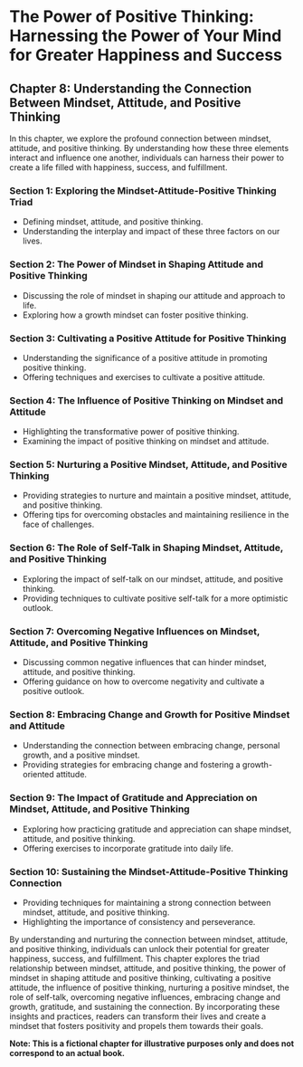 The Power of Positive Thinking: Harnessing the Power of Your Mind for Greater Happiness and Success
===================================================================================================

Chapter 8: Understanding the Connection Between Mindset, Attitude, and Positive Thinking
----------------------------------------------------------------------------------------

In this chapter, we explore the profound connection between mindset, attitude, and positive thinking. By understanding how these three elements interact and influence one another, individuals can harness their power to create a life filled with happiness, success, and fulfillment.

### Section 1: Exploring the Mindset-Attitude-Positive Thinking Triad

* Defining mindset, attitude, and positive thinking.
* Understanding the interplay and impact of these three factors on our lives.

### Section 2: The Power of Mindset in Shaping Attitude and Positive Thinking

* Discussing the role of mindset in shaping our attitude and approach to life.
* Exploring how a growth mindset can foster positive thinking.

### Section 3: Cultivating a Positive Attitude for Positive Thinking

* Understanding the significance of a positive attitude in promoting positive thinking.
* Offering techniques and exercises to cultivate a positive attitude.

### Section 4: The Influence of Positive Thinking on Mindset and Attitude

* Highlighting the transformative power of positive thinking.
* Examining the impact of positive thinking on mindset and attitude.

### Section 5: Nurturing a Positive Mindset, Attitude, and Positive Thinking

* Providing strategies to nurture and maintain a positive mindset, attitude, and positive thinking.
* Offering tips for overcoming obstacles and maintaining resilience in the face of challenges.

### Section 6: The Role of Self-Talk in Shaping Mindset, Attitude, and Positive Thinking

* Exploring the impact of self-talk on our mindset, attitude, and positive thinking.
* Providing techniques to cultivate positive self-talk for a more optimistic outlook.

### Section 7: Overcoming Negative Influences on Mindset, Attitude, and Positive Thinking

* Discussing common negative influences that can hinder mindset, attitude, and positive thinking.
* Offering guidance on how to overcome negativity and cultivate a positive outlook.

### Section 8: Embracing Change and Growth for Positive Mindset and Attitude

* Understanding the connection between embracing change, personal growth, and a positive mindset.
* Providing strategies for embracing change and fostering a growth-oriented attitude.

### Section 9: The Impact of Gratitude and Appreciation on Mindset, Attitude, and Positive Thinking

* Exploring how practicing gratitude and appreciation can shape mindset, attitude, and positive thinking.
* Offering exercises to incorporate gratitude into daily life.

### Section 10: Sustaining the Mindset-Attitude-Positive Thinking Connection

* Providing techniques for maintaining a strong connection between mindset, attitude, and positive thinking.
* Highlighting the importance of consistency and perseverance.

By understanding and nurturing the connection between mindset, attitude, and positive thinking, individuals can unlock their potential for greater happiness, success, and fulfillment. This chapter explores the triad relationship between mindset, attitude, and positive thinking, the power of mindset in shaping attitude and positive thinking, cultivating a positive attitude, the influence of positive thinking, nurturing a positive mindset, the role of self-talk, overcoming negative influences, embracing change and growth, gratitude, and sustaining the connection. By incorporating these insights and practices, readers can transform their lives and create a mindset that fosters positivity and propels them towards their goals.

**Note: This is a fictional chapter for illustrative purposes only and does not correspond to an actual book.**
